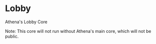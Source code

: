 # Lobby
Athena's Lobby Core

Note:
This core will not run without Athena's main core, which will not be public. 

